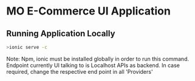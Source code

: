 # MO E-Commerce UI Application
##  Running Application Locally
```sh
>ionic serve -c
```

Note: Npm, ionic must be installed globally in order to run this command.
Endpoint currently UI talking to is Localhost APIs as backend. 
In case required, change the respective end point in all 'Providers'

